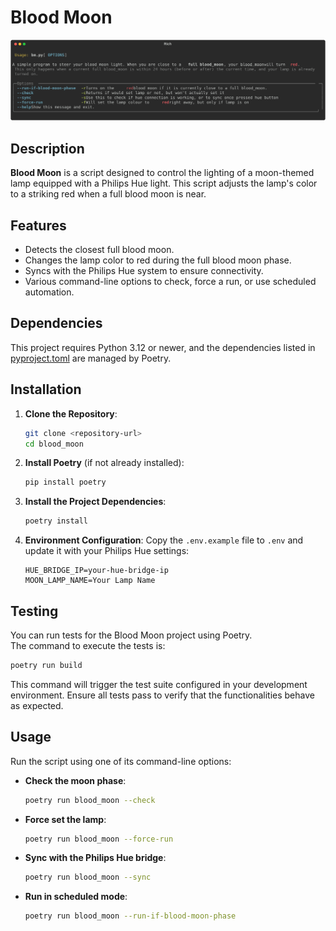 # Blood Moon

![`python blood_moon/bm.py --help | python scripts/export_svg.py`](./help.svg)


## Description
**Blood Moon** is a script designed to control the lighting of a moon-themed lamp equipped with a Philips Hue light.
This script adjusts the lamp's color to a striking red when a full blood moon is near.


## Features
- Detects the closest full blood moon.
- Changes the lamp color to red during the full blood moon phase.
- Syncs with the Philips Hue system to ensure connectivity.
- Various command-line options to check, force a run, or use scheduled automation.

## Dependencies
This project requires Python 3.12 or newer, and the dependencies listed in [pyproject.toml](pyproject.toml) are managed by Poetry.

## Installation
1. **Clone the Repository**:
   ```bash
   git clone <repository-url>
   cd blood_moon
   ```

2. **Install Poetry** (if not already installed):
   ```bash
   pip install poetry
   ```

3. **Install the Project Dependencies**:
   ```bash
   poetry install
   ```

4. **Environment Configuration**:
   Copy the `.env.example` file to `.env` and update it with your Philips Hue settings:
   ```properties
   HUE_BRIDGE_IP=your-hue-bridge-ip
   MOON_LAMP_NAME=Your Lamp Name
   ```

## Testing
You can run tests for the Blood Moon project using Poetry.  
The command to execute the tests is:

```bash
poetry run build
```

This command will trigger the test suite configured in your development environment.
Ensure all tests pass to verify that the functionalities behave as expected.

## Usage
Run the script using one of its command-line options:
- **Check the moon phase**:
  ```bash
  poetry run blood_moon --check
  ```
- **Force set the lamp**:
  ```bash
  poetry run blood_moon --force-run
  ```
- **Sync with the Philips Hue bridge**:
  ```bash
  poetry run blood_moon --sync
  ```
- **Run in scheduled mode**:
  ```bash
  poetry run blood_moon --run-if-blood-moon-phase
  ```
